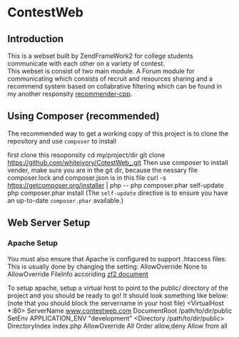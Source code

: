 ContestWeb
=======================

Introduction
------------
This is a webset built by ZendFrameWork2 for college students communicate with each other on a variety of contest.<br/>
This webset is consist of two main module. A Forum module for communicating which consists of recruit and resources sharing
and a recommend system based on collabrative filtering which can be found in my another responsity [recommender-cpp](https://github.com/whiteivory/recommender-cpp).


Using Composer (recommended)
----------------------------
The recommended way to get a working copy of this project is to clone the repository
and use `composer` to install 

first clone this resoponsity
        cd my/project/dir
        git clone https://github.com/whiteivory/CotestWeb_.git
Then use composer to install vender, make sure you are in the git dir, because the nessary file composer.lock and composer.json is in this file
        curl -s https://getcomposer.org/installer | php --
        php composer.phar self-update
        php composer.phar install
(The `self-update` directive is to ensure you have an up-to-date `composer.phar`
available.)


Web Server Setup
----------------

### Apache Setup
You must also ensure that Apache is configured to support .htaccess files. This is usually done by changing the setting:
        AllowOverride None
        to
        AllowOverride FileInfo
        accoriding [zf2 document](http://framework.zend.com/manual/current/en/user-guide/overview.html)<br/>

To setup apache, setup a virtual host to point to the public/ directory of the
project and you should be ready to go! It should look something like below:
(note that you should block the servername in your host file)
       <VirtualHost *:80>
            ServerName www.contestweb.com
            DocumentRoot /path/to/dir/public
            SetEnv APPLICATION_ENV "development"
            <Directory /path/to/dir/public>
                DirectoryIndex index.php
                AllowOverride All
                Order allow,deny
                Allow from all
            </Directory>
        </VirtualHost>
